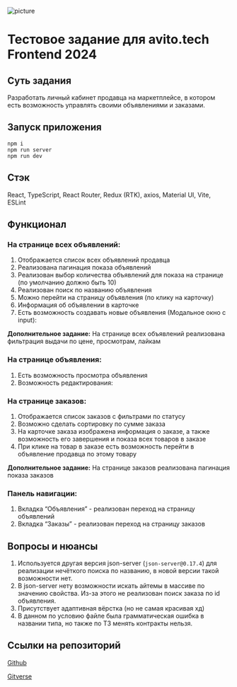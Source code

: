 ![picture](https://i.imgur.com/aifNk5L.jpeg)

# Тестовое задание для avito.tech Frontend 2024

## Суть задания

Разработать личный кабинет продавца на маркетплейсе, в котором есть возможность управлять своими объявлениями и заказами.

## Запуск приложения

```
npm i
npm run server
npm run dev
```

## Стэк

React, TypeScript, React Router, Redux (RTK), axios, Material UI, Vite, ESLint

## Функционал

### На странице всех объявлений:

1. Отображается список всех объявлений продавца
2. Реализована пагинация показа объявлений
3. Реализован выбор количества объявлений для показа на странице (по умолчанию должно быть 10)
4. Реализован поиск по названию объявления
5. Можно перейти на страницу объявления (по клику на карточку)
6. Информация об объявлении в карточке
7. Есть возможность создавать новые объявления (Модальное окно с input):

**Дополнительное задание:** На странице всех объявлений реализована фильтрация выдачи по цене, просмотрам, лайкам

### На странице объявления:

1. Есть возможность просмотра объявления
2. Возможность редактирования:

### На странице заказов:

1. Отображается список заказов с фильтрами по статусу
2. Возможно сделать сортировку по сумме заказа
3. На карточке заказа изображена информация о заказе, а также возможность его завершения и показа всех товаров в заказе
4. При клике на товар в заказе есть возможность перейти в объявление продавца по этому товару

**Дополнительное задание:** На странице заказов реализована пагинация показа заказов

### Панель навигации:

1. Вкладка “Объявления” - реализован переход на страницу объявлений
2. Вкладка “Заказы” - реализован переход на страницу заказов

## Вопросы и нюансы

1. Используется другая версия json-server (`json-server@0.17.4`) для реализации нечёткого поиска по названию, в новой версии такой возможности нет.
2. В json-server нету возможности искать айтемы в массиве по значению свойства. Из-за этого не реализован поиск заказа по id объявления.
3. Присутствует адаптивная вёрстка (но не самая красивая хд)
4. В данном по условию файле была грамматическая ошибка в названии типа, но также по ТЗ менять контракты нельзя.

## Ссылки на репозиторий

[Github](https://github.com/Kolificent/avito-marketplace-test)

[Gitverse](https://github.com/Kolificent/avito-marketplace-test)
